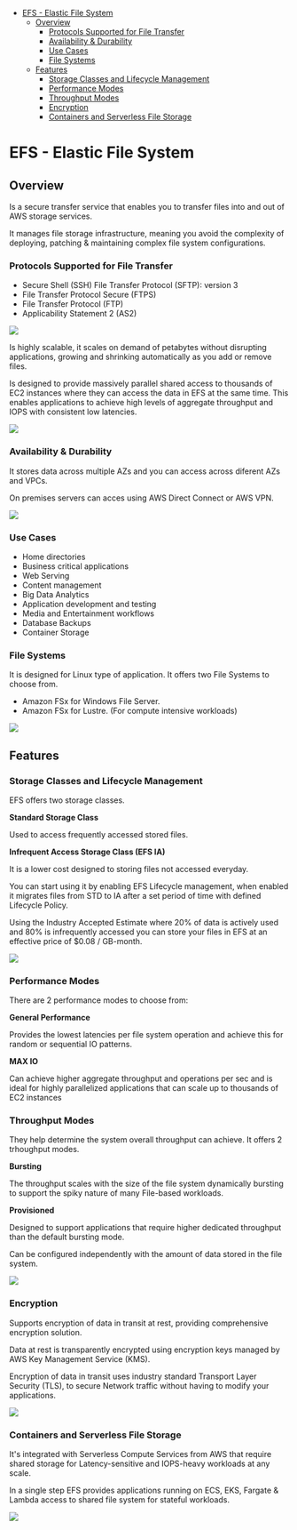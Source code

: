 - [EFS - Elastic File System](#efs---elastic-file-system)
  - [Overview](#overview)
    - [Protocols Supported for File Transfer](#protocols-supported-for-file-transfer)
    - [Availability \& Durability](#availability--durability)
    - [Use Cases](#use-cases)
    - [File Systems](#file-systems)
  - [Features](#features)
    - [Storage Classes and Lifecycle Management](#storage-classes-and-lifecycle-management)
    - [Performance Modes](#performance-modes)
    - [Throughput Modes](#throughput-modes)
    - [Encryption](#encryption)
    - [Containers and Serverless File Storage](#containers-and-serverless-file-storage)

# EFS - Elastic File System

## Overview

Is a secure transfer service that enables you to transfer files into and out of AWS storage services.

It manages file storage infrastructure, meaning you avoid the complexity of deploying, patching & maintaining complex file system configurations.

### Protocols Supported for File Transfer

- Secure Shell (SSH) File Transfer Protocol (SFTP): version 3
- File Transfer Protocol Secure (FTPS)
- File Transfer Protocol (FTP)
- Applicability Statement 2 (AS2)

![](./assets/2022-12-05-11-10-05.png)

Is highly scalable, it scales on demand of petabytes without disrupting applications, growing and shrinking automatically as you add or remove files.

Is designed to provide massively parallel shared access to thousands of EC2 instances where they can access the data in EFS at the same time. This enables applications to achieve high levels of aggregate throughput and IOPS with consistent low latencies.

![](./assets/2022-12-05-11-19-12.png)

### Availability & Durability

It stores data across multiple AZs and you can access across diferent AZs and VPCs. 

On premises servers can acces using AWS Direct Connect or AWS VPN.

![](./assets/2022-12-05-11-22-18.png)

### Use Cases

- Home directories
- Business critical applications
- Web Serving
- Content management
- Big Data Analytics
- Application development and testing
- Media and Entertainment workflows
- Database Backups
- Container Storage

### File Systems

It is designed for Linux type of application. It offers two File Systems to choose from.

- Amazon FSx for Windows File Server.
- Amazon FSx for Lustre. (For compute intensive workloads)

![](./assets/2022-12-05-11-30-48.png)

## Features

### Storage Classes and Lifecycle Management

EFS offers two storage classes.

**Standard Storage Class** 

Used to access frequently accessed stored files.

**Infrequent Access Storage Class (EFS IA)**

It is a lower cost designed to storing files not accessed everyday. 

You can start using it by enabling EFS Lifecycle management, when enabled it migrates files from STD to IA after a set period of time with defined Lifecycle Policy.

Using the Industry Accepted Estimate where 20% of data is actively used and 80% is infrequently accessed you can store your files in EFS at an effective price of $0.08 / GB-month.

![](./assets/2022-12-05-11-53-54.png)

### Performance Modes 

There are 2 performance modes to choose from:

**General Performance**

Provides the lowest latencies per file system operation and achieve this for random or sequential IO patterns.

**MAX IO**

Can achieve higher aggregate throughput and operations per sec and is ideal for highly parallelized applications that can scale up to thousands of EC2 instances 

### Throughput Modes

They help determine the system overall throughput can achieve. It offers 2 trhoughput modes.

**Bursting**

The throughput scales with the size of the file system dynamically bursting to support the spiky nature of many File-based workloads.

**Provisioned**

Designed to support applications that require higher dedicated throughput than the default bursting mode.

Can be configured independently with the amount of data stored in the file system.

![](./assets/2022-12-05-12-00-48.png)

### Encryption

Supports encryption of data in transit at rest, providing comprehensive encryption solution.

Data at rest is transparently encrypted using encryption keys managed by AWS Key Management Service (KMS).

Encryption of data in transit uses industry standard Transport Layer Security (TLS), to secure Network traffic without having to modify your applications.

![](./assets/2022-12-05-12-07-42.png)

### Containers and Serverless File Storage

It's integrated with Serverless Compute Services from AWS that require shared storage for Latency-sensitive and IOPS-heavy workloads at any scale.

In a single step EFS provides applications running on ECS, EKS, Fargate & Lambda access to shared file system for stateful workloads.

![](./assets/2022-12-05-12-08-07.png)